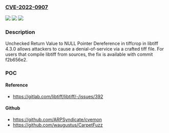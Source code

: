 ### [CVE-2022-0907](https://cve.mitre.org/cgi-bin/cvename.cgi?name=CVE-2022-0907)
![](https://img.shields.io/static/v1?label=Product&message=libtiff&color=blue)
![](https://img.shields.io/static/v1?label=Version&message=n%2Fa&color=blue)
![](https://img.shields.io/static/v1?label=Vulnerability&message=Vulnerability%20in%20libtiff&color=brighgreen)

### Description

Unchecked Return Value to NULL Pointer Dereference in tiffcrop in libtiff 4.3.0 allows attackers to cause a denial-of-service via a crafted tiff file. For users that compile libtiff from sources, the fix is available with commit f2b656e2.

### POC

#### Reference
- https://gitlab.com/libtiff/libtiff/-/issues/392

#### Github
- https://github.com/ARPSyndicate/cvemon
- https://github.com/waugustus/CarpetFuzz

